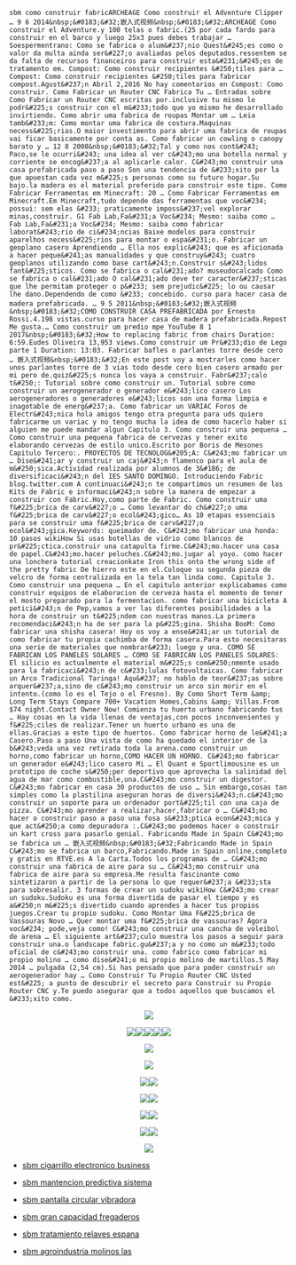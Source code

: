
```
sbm como construir fabricARCHEAGE Como construir el Adventure Clipper … 9 6 2014&nbsp;&#0183;&#32;嵌入式视频&nbsp;&#0183;&#32;ARCHEAGE Como construir el Adventure.y 100 telas o fabric.(25 por cada fardo para construir en el barco y luego 25x3 pues debes trabajar … Soespermentrano: Como se fabrica o alum&#237;nio Quest&#245;es como o valor da multa ainda ser&#227;o avaliadas pelos deputados.ressentem se da falta de recursos financeiros para construir esta&#231;&#245;es de tratamento em. Compost: Como construir recipientes &#250;tiles para … Compost: Como construir recipientes &#250;tiles para fabricar compost.Agust&#237;n Abril 2,2016 No hay comentarios en Compost: Como construir. Como Fabricar un Router CNC Fabrica Tu … Entradas sobre Como Fabricar un Router CNC escritas por.inclusive tu mismo lo podr&#225;s construir con el m&#233;todo que yo mismo he desarrollado invirtiendo. Como abrir uma fabrica de roupas Montar um … Leia tamb&#233;m: Como montar uma fabrica de costura.Maquinas necess&#225;rias.O maior investimento para abrir uma fabrica de roupas vai ficar basicamente por conta as. Como fabricar un cowling o canopy barato y … 12 8 2008&nbsp;&#0183;&#32;Tal y como nos cont&#243; Paco,se le ocurri&#243; una idea al ver c&#243;mo una botella normal y corriente se encog&#237;a al aplicarle calor. C&#243;mo construir una casa prefabricada paso a paso Son una tendencia de &#233;xito por la que apuestan cada vez m&#225;s personas como su futuro hogar.Su bajo.la madera es el material preferido para construir este tipo. Como Fabricar Ferramentas em Minecraft: 20 … Como Fabricar Ferramentas em Minecraft.Em Minecraft,tudo depende das ferramentas que voc&#234; possui: sem elas &#233; praticamente imposs&#237;vel explorar minas,construir. G1 Fab Lab,Fa&#231;a Voc&#234; Mesmo: saiba como … Fab Lab,Fa&#231;a Voc&#234; Mesmo: saiba como fabricar laborat&#243;rio de ci&#234;ncias Baixe modelos para construir aparelhos necess&#225;rios para montar o espa&#231;o. Fabricar un geoplano casero Aprendiendo … Ella nos explic&#243; que es aficionada a hacer peque&#241;as manualidades y que construy&#243; cuatro geoplanos utilizando como base cart&#243;n.Construir s&#243;lidos fant&#225;sticos. Como se fabrica o cal&#231;ado? museudocalcado Como se fabrica o cal&#231;ado O cal&#231;ado deve ter caracter&#237;sticas que lhe permitam proteger o p&#233; sem prejudic&#225; lo ou causar lhe dano.Dependendo de como &#233; concebido. curso para hacer casa de madera prefabricada. … 9 5 2011&nbsp;&#0183;&#32;嵌入式视频&nbsp;&#0183;&#32;COMO CONSTRUIR CASA PREFABRICADA por Ernesto Rossi.4.198 vistas.curso para hacer casa de madera prefabricada.Repost Me gusta.… Como construir um predio mpe YouTube 8 1 2017&nbsp;&#0183;&#32;How to replacing fabric from chairs Duration: 6:59.Eudes Oliveira 13,953 views.Como construir um Pr&#233;dio de Lego parte 1 Duration: 13:03. Fabricar bafles o parlantes torre desde cero … 嵌入式视频&nbsp;&#0183;&#32;En este post voy a mostrarles como hacer unos parlantes torre de 3 vias todo desde cero bien casero armado por mi pero de.quiz&#225;s nunca los vaya a construir. Fabr&#237;calo t&#250;: Tutorial sobre como construir un. Tutorial sobre como construir un aerogenerador o generador e&#243;lico casero Los aerogeneradores o generadores e&#243;licos son una forma limpia e inagotable de energ&#237;a. Como fabricar un VARIAC Foros de Electr&#243;nica hola amigos tengo otra pregunta para uds quiero fabricarme un variac y no tengo mucha la idea de como hacerlo haber si alguien me puede mandar algun Capitulo 3. Como construir una pequena … Como construir una pequena fabrica de cervezas y tener exito elaborando cervezas de estilo unico.Escrito por Boris de Mesones Capitulo Tercero:. PROYECTOS DE TECNOLOG&#205;A: C&#243;mo fabricar un … Dise&#241;ar y construir un caj&#243;n flamenco para el aula de m&#250;sica.Actividad realizada por alumnos de 3&#186; de diversificaci&#243;n del IES SANTO DOMINGO. Introduciendo Fabric blog.twitter.com A continuaci&#243;n te compartimos un resumen de los Kits de Fabric e informaci&#243;n sobre la manera de empezar a construir con Fabric.Hoy,como parte de Fabric. Como construir uma f&#225;brica de carv&#227;o … Como levantar do ch&#227;o uma f&#225;brica de carv&#227;o ecol&#243;gico… As 10 etapas essenciais para se construir uma f&#225;brica de carv&#227;o ecol&#243;gica.Keywords: queimador de. C&#243;mo fabricar una honda: 10 pasos wikiHow Si usas botellas de vidrio como blancos de pr&#225;ctica.construir una catapulta firme.C&#243;mo.hacer una casa de papel.C&#243;mo.hacer peluches.C&#243;mo.jugar al yoyo. como hacer una lonchera tutorial creacionkate Iron this onto the wrong side of the pretty fabric De hierro este en el.Coloque su segunda pieza de velcro de forma centralizada en la tela tan linda como. Capitulo 3. Como construir una pequena … En el capitulo anterior explicabamos como construir equipos de elaboracion de cerveza hasta el momento de tener el mosto preparado para la fermentacion. como fabricar una bicicleta A petici&#243;n de Pep,vamos a ver las diferentes posibilidades a la hora de construir un t&#225;ndem con nuestras manos.La primera recomendaci&#243;n ha de ser para la p&#225;gina. Shisha BooM: Como fabricar una shisha casera! Hoy os voy a ense&#241;ar un tutorial de como fabricar tu propia cachimba de forma casera.Para esto necesitaras una serie de materiales que nombrar&#233; luego y una. COMO SE FABRICAN LOS PANELES SOLARES … COMO SE FABRICAN LOS PANELES SOLARES: El silicio es actualmente el material m&#225;s com&#250;nmente usado para la fabricaci&#243;n de c&#233;lulas fotovoltaicas. Como fabricar un Arco Tradicional Taringa! Aqu&#237; no hablo de teor&#237;as sobre arquer&#237;a,sino de c&#243;mo construir un arco sin morir en el intento.(como lo es el Tejo o el Fresno). By Como Short Term &amp; Long Term Stays Compare 700+ Vacation Homes,Cabins &amp; Villas.From $74 night.Contact Owner Now! Comienza tu huerto urbano fabricando tus … Hay cosas en la vida llenas de ventajas,con pocos inconvenientes y f&#225;ciles de realizar.Tener un huerto urbano es una de ellas.Gracias a este tipo de huertos. Como fabricar horno de le&#241;a Casero.Paso a paso Una vista de como ha quedado el interior de la b&#243;veda una vez retirada toda la arena.como construir un horno,como fabricar un horno,COMO HACER UN HORNO. C&#243;mo fabricar un generador e&#243;lico casero Mi … El Quant e Sportlimousine es un prototipo de coche s&#250;per deportivo que aprovecha la salinidad del agua de mar como combustible,una.C&#243;mo construir un digestor. C&#243;mo fabricar en casa 30 productos de uso … Sin embargo,cosas tan simples como la plastilina aseguran horas de diversi&#243;n.c&#243;mo construir un soporte para un ordenador port&#225;til con una caja de pizza. C&#243;mo aprender a realizar,hacer,fabricar o … C&#243;mo hacer o construir paso a paso una fosa s&#233;ptica econ&#243;mica y que act&#250;a como depuradora :.C&#243;mo podemos hacer o construir un kart cross para pasarlo genial. Fabricando Made in Spain C&#243;mo se fabrica un … 嵌入式视频&nbsp;&#0183;&#32;Fabricando Made in Spain C&#243;mo se fabrica un barco,Fabricando.Made in Spain online,completo y gratis en RTVE.es A la Carta.Todos los programas de … C&#243;mo construir una fabrica de aire para su … C&#243;mo construir una fabrica de aire para su empresa.Me resulta fascinante como sintetizaron a partir de la persona lo que requer&#237;a &#233;sta para sobresalir. 3 formas de crear un sudoku wikiHow C&#243;mo crear un sudoku.Sudoku es una forma divertida de pasar el tiempo y es a&#250;n m&#225;s divertido cuando aprendes a hacer tus propios juegos.Crear tu propio sudoku. Como Montar Uma F&#225;brica de Vassouras Novo … Quer montar uma f&#225;brica de vassouras? Agora voc&#234; pode,veja como! C&#243;mo construir una cancha de voleibol de arena … El siguiente art&#237;culo muestra los pasos a seguir para construir una.o landscape fabric.gu&#237;a y no como un m&#233;todo oficial de c&#243;mo construir una. como fabrico como fabricar mi propio molino … como dise&#241;o mi propio molino de martillos.5 May 2014 … pulgada (2,54 cm).Si has pensado que para poder construir un aerogenerador hay … Como Construir Tu Propio Router CNC Usted est&#225; a punto de descubrir el secreto para Construir su Propio Router CNC y.Te puedo asegurar que a todos aquellos que buscamos el &#233;xito como. 
```

<div align="center">

<a href="https://es-crusher.shibang-china.com/github&k=sbm+como+construir+fabric"><img src="https://static.shibang-china.com/es/crusher/logo.jpg"></a>

<a href="https://es-crusher.shibang-china.com/github&k=sbm+como+construir+fabric"><img src="https://static.shibang-china.com/es/crusher/index.jpg"></a><a href="https://es-crusher.shibang-china.com/material.htmlgithub&k=sbm+como+construir+fabric"><img src="https://static.shibang-china.com/es/crusher/material.jpg"></a><a href="https://es-crusher.shibang-china.com/application.htmlgithub&k=sbm+como+construir+fabric"><img src="https://static.shibang-china.com/es/crusher/application.jpg"></a><a href="https://es-crusher.shibang-china.com/aboutus.htmlgithub&k=sbm+como+construir+fabric"><img src="https://static.shibang-china.com/es/crusher/aboutus.jpg"></a><a href="https://es-crusher.shibang-china.com/contact.htmlgithub&k=sbm+como+construir+fabric"><img src="https://static.shibang-china.com/es/crusher/contact.jpg"></a>

<a href="https://es-crusher.shibang-china.com/github&k=sbm+como+construir+fabric"><img src="https://static.shibang-china.com/es/crusher/banner.jpg"></a>

<a href="https://swt.shibang-china.com/github&k=sbm+como+construir+fabric"><img src="https://static.shibang-china.com/es/crusher/text.jpg"></a>

<a href="https://swt.shibang-china.com/github&k=sbm+como+construir+fabric"><img src="https://static.shibang-china.com/es/crusher/chat.jpg"></a><a href="https://es-crusher.shibang-china.com/contact.htmlgithub&k=sbm+como+construir+fabric"><img src="https://static.shibang-china.com/es/crusher/message.jpg"></a>

<a href="https://es-crusher.shibang-china.com/products/pe.htmlgithub&k=sbm+como+construir+fabric"><img src="https://static.shibang-china.com/es/crusher/pe.jpg"></a><a href="https://es-crusher.shibang-china.com/products/pf.htmlgithub&k=sbm+como+construir+fabric"><img src="https://static.shibang-china.com/es/crusher/pf.jpg"></a>

<a href="https://es-crusher.shibang-china.com/products/hpt.htmlgithub&k=sbm+como+construir+fabric"><img src="https://static.shibang-china.com/es/crusher/hpt.jpg"></a><a href="https://es-crusher.shibang-china.com/products/vsi.htmlgithub&k=sbm+como+construir+fabric"><img src="https://static.shibang-china.com/es/crusher/vsi.jpg"></a>

<a href="https://es-crusher.shibang-china.com/products/klv.htmlgithub&k=sbm+como+construir+fabric"><img src="https://static.shibang-china.com/es/crusher/klv.jpg"></a><a href="https://es-crusher.shibang-china.com/products/portable.htmlgithub&k=sbm+como+construir+fabric"><img src="https://static.shibang-china.com/es/crusher/portable.jpg"></a>

<a href="https://swt.shibang-china.com/github&k=sbm+como+construir+fabric"><img src="https://static.shibang-china.com/es/crusher/case.jpg"></a>

</div>


* [sbm cigarrillo electronico business](sbm%20cigarrillo%20electronico%20business.md)

* [sbm mantencion predictiva sistema](sbm%20mantencion%20predictiva%20sistema.md)

* [sbm pantalla circular vibradora](sbm%20pantalla%20circular%20vibradora.md)

* [sbm gran capacidad fregaderos](sbm%20gran%20capacidad%20fregaderos.md)

* [sbm tratamiento relaves espana](sbm%20tratamiento%20relaves%20espana.md)

* [sbm agroindustria molinos las](sbm%20agroindustria%20molinos%20las.md)
